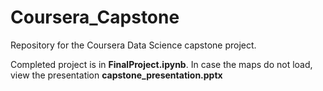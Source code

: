# Coursera_Capstone
Repository for the Coursera Data Science capstone project.

Completed project is in **FinalProject.ipynb**. In case the maps do not load, view the presentation **capstone_presentation.pptx**
